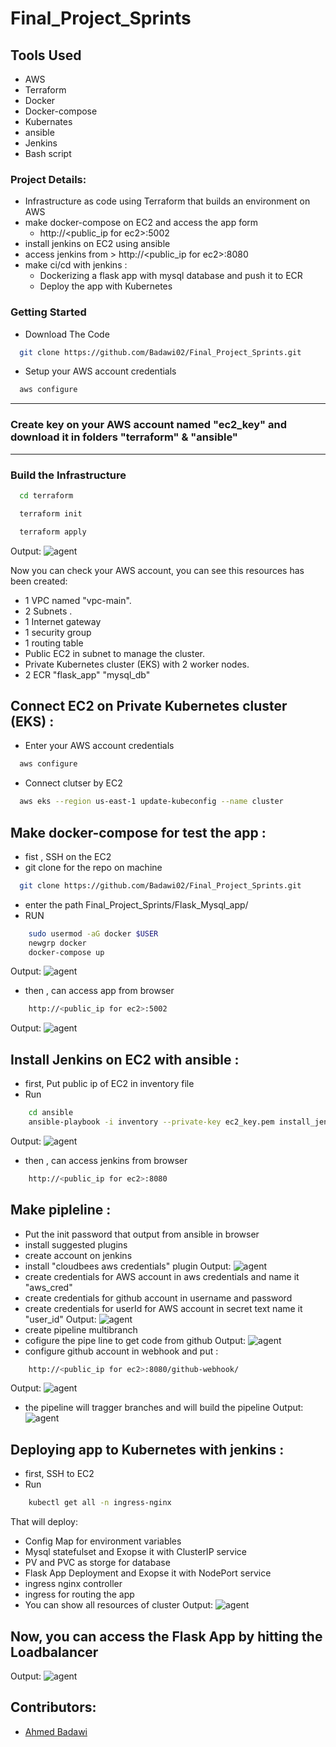 # Final_Project_Sprints
## Tools Used
 - AWS
 - Terraform
 - Docker
 - Docker-compose
 - Kubernates
 - ansible
 - Jenkins
 - Bash script

### Project Details:

 - Infrastructure as code using Terraform that builds an environment on AWS
 - make docker-compose on EC2 and access the app form 
    - http://<public_ip for ec2>:5002
 - install jenkins on EC2 using ansible
 - access jenkins from > http://<public_ip for ec2>:8080
 - make ci/cd with jenkins :
     - Dockerizing a flask app with mysql database and push it to ECR
     - Deploy the app with Kubernetes 

### Getting Started

- Download The Code

```bash
  git clone https://github.com/Badawi02/Final_Project_Sprints.git
```
- Setup your AWS account credentials
```bash
  aws configure
```
-----------------------------------------------------------------------------------------
### Create key on your AWS account named "ec2_key" and download it in folders "terraform" & "ansible"
-----------------------------------------------------------------------------------------
### Build the Infrastructure
```bash
  cd terraform
```
```bash
  terraform init
```
```bash
  terraform apply
```
Output:
![agent](https://github.com/Badawi02/Final_Project_Sprints/blob/main/ScreenShots/0.png)

Now you can check your AWS account, you can see this resources has been created:
- 1 VPC named "vpc-main".
- 2 Subnets .
- 1 Internet gateway
- 1 security group 
- 1 routing table
- Public EC2 in subnet to manage the cluster.
- Private Kubernetes cluster (EKS) with 2 worker nodes.
- 2 ECR "flask_app" "mysql_db"


##  Connect EC2 on Private Kubernetes cluster (EKS) :
-  Enter your AWS account credentials 
```bash
  aws configure
```
-  Connect clutser by EC2
```bash
  aws eks --region us-east-1 update-kubeconfig --name cluster
```



##  Make docker-compose for test the app :
-   fist , SSH on the EC2 
-   git clone for the repo on machine 
```bash
  git clone https://github.com/Badawi02/Final_Project_Sprints.git
```
-   enter the path Final_Project_Sprints/Flask_Mysql_app/
-   RUN
```bash
    sudo usermod -aG docker $USER
    newgrp docker
    docker-compose up
```
Output:
![agent](https://github.com/Badawi02/Final_Project_Sprints/blob/main/ScreenShots/1.png)
-  then , can access app from browser
```bash
    http://<public_ip for ec2>:5002
```
Output:
![agent](https://github.com/Badawi02/Final_Project_Sprints/blob/main/ScreenShots/2.png)


## Install Jenkins on EC2 with ansible :
- first, Put public ip of EC2 in inventory file
- Run 
```bash
    cd ansible
    ansible-playbook -i inventory --private-key ec2_key.pem install_jenkins.yml
```
Output:
![agent](https://github.com/Badawi02/Final_Project_Sprints/blob/main/ScreenShots/3.png)
-  then , can access jenkins from browser
```bash
    http://<public_ip for ec2>:8080
```

## Make pipleline :
- Put the init password that output from ansible in browser
- install suggested plugins
- create account on jenkins
- install "cloudbees aws credentials" plugin
Output:
![agent](https://github.com/Badawi02/Final_Project_Sprints/blob/main/ScreenShots/4.png)
- create credentials for AWS account in aws credentials and name it "aws_cred"
- create credentials for github account in username and password
- create credentials for userId for AWS account in secret text name it "user_id"
Output:
![agent](https://github.com/Badawi02/Final_Project_Sprints/blob/main/ScreenShots/6.png)
- create pipeline multibranch
- cofigure the pipe line to get code from github
Output:
![agent](https://github.com/Badawi02/Final_Project_Sprints/blob/main/ScreenShots/7.png)
- configure github account in webhook and put :

```bash
    http://<public_ip for ec2>:8080/github-webhook/
```
Output:
![agent](https://github.com/Badawi02/Final_Project_Sprints/blob/main/ScreenShots/8.png)

- the pipeline will tragger branches and will build the pipeline
Output:
![agent](https://github.com/Badawi02/Final_Project_Sprints/blob/main/ScreenShots/9.png)
## Deploying app to Kubernetes with jenkins :
- first, SSH to EC2
- Run 
```bash
    kubectl get all -n ingress-nginx
```
That will deploy:
- Config Map for environment variables
- Mysql statefulset and Exopse it with ClusterIP service
- PV and PVC as storge for database
- Flask App Deployment and Exopse it with NodePort service
- ingress nginx controller
- ingress for routing the app
- You can show all resources of cluster
Output:
![agent](https://github.com/Badawi02/Final_Project_Sprints/blob/main/ScreenShots/10.png)
## Now, you can access the Flask App by hitting the Loadbalancer 
Output:
![agent](https://github.com/Badawi02/Final_Project_Sprints/blob/main/ScreenShots/11.png)

## Contributors:
- [Ahmed Badawi](https://github.com/Badawi02)
